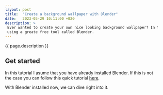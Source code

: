 ```yaml
---
layout: post
title:  "Create a background wallpaper with Blender"
date:   2023-05-29 10:11:00 +020
description: > 
 Ever wanted to create your own nice looking background wallpaper? In this short blog post you can learn how, 
 using a greate free tool called Blender.
---
```


{{ page.description }}  

## Get started
In this tutorial I asume that you have already installed Blender. If this is not the case you can follow this quick tutorial [here](https://docs.blender.org/manual/de/dev/getting_started/installing/index.html).  

With Blender installed now, we can dive right into it.  

